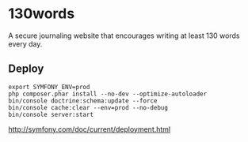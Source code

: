 130words
======

A secure journaling website that encourages writing at least 130 words every day.

Deploy
------


```
export SYMFONY_ENV=prod
php composer.phar install --no-dev --optimize-autoloader
bin/console doctrine:schema:update --force
bin/console cache:clear --env=prod --no-debug
bin/console server:start
```

http://symfony.com/doc/current/deployment.html
